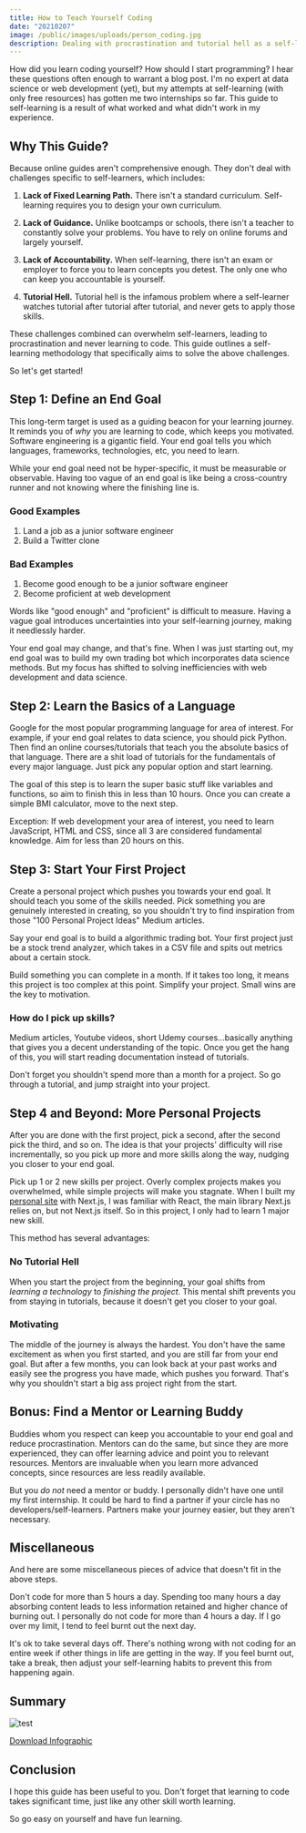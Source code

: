 ```yaml
---
title: How to Teach Yourself Coding
date: "20210207"
image: /public/images/uploads/person_coding.jpg
description: Dealing with procrastination and tutorial hell as a self-learner.
---
```

How did you learn coding yourself? How should I start programming? I hear these questions often enough to warrant a blog post. I'm no expert at data science or web development (yet), but my attempts at self-learning (with only free resources) has gotten me two internships so far. This guide to self-learning is a result of what worked and what didn't work in my experience. 

## Why This Guide?

Because online guides aren't comprehensive enough. They don't deal with challenges specific to self-learners, which includes:

1. **Lack of Fixed Learning Path.** There isn't a standard curriculum. Self-learning requires you to design your own curriculum.

2. **Lack of Guidance.** Unlike bootcamps or schools, there isn't a teacher to constantly solve your problems. You have to rely on online forums and largely yourself.

3. **Lack of Accountability.** When self-learning, there isn't an exam or employer to force you to learn concepts you detest. The only one who can keep you accountable is yourself.

4. **Tutorial Hell.** Tutorial hell is the infamous problem where a self-learner watches tutorial after tutorial after tutorial, and never gets to apply those skills.

These challenges combined can overwhelm self-learners, leading to procrastination and never learning to code. This guide outlines a self-learning methodology that specifically aims to solve the above challenges. 

So let's get started!

## Step 1: Define an End Goal

This long-term target is used as a guiding beacon for your learning journey. It reminds you of *why* you are learning to code, which keeps you motivated. Software engineering is a gigantic field. Your end goal tells you which languages, frameworks, technologies, etc, you need to learn.

While your end goal need not be hyper-specific, it must be measurable or observable. Having too vague of an end goal is like being a cross-country runner and not knowing where the finishing line is.

### Good Examples
1. Land a job as a junior software engineer
2. Build a Twitter clone

### Bad Examples
1. Become good enough to be a junior software engineer
1. Become proficient at web development

Words like "good enough" and "proficient" is difficult to measure. Having a vague goal introduces uncertainties into your self-learning journey, making it needlessly harder.

Your end goal may change, and that's fine. When I was just starting out, my end goal was to build my own trading bot which incorporates data science methods. But my focus has shifted to solving inefficiencies with web development and data science. 

## Step 2: Learn the Basics of a Language

Google for the most popular programming language for area of interest. For example, if your end goal relates to data science, you should pick Python. Then find an online courses/tutorials that teach you the absolute basics of that language. There are a shit load of tutorials for the fundamentals of every major language. Just pick any popular option and start learning.

The goal of this step is to learn the super basic stuff like variables and functions, so aim to finish this in less than 10 hours. Once you can create a simple BMI calculator, move to the next step.

Exception: If web development your area of interest, you need to learn JavaScript, HTML and CSS, since all 3 are considered fundamental knowledge. Aim for less than 20 hours on this.

## Step 3: Start Your First Project

Create a personal project which pushes you towards your end goal. It should teach you some of the skills needed. Pick something you are genuinely interested in creating, so you shouldn't try to find inspiration from those "100 Personal Project Ideas" Medium articles.

Say your end goal is to build a algorithmic trading bot. Your first project just be a stock trend analyzer, which takes in a CSV file and spits out metrics about a certain stock. 

Build something you can complete in a month. If it takes too long, it means this project is too complex at this point. Simplify your project. Small wins are the key to motivation.

### How do I pick up skills?

Medium articles, Youtube videos, short Udemy courses...basically anything that gives you a decent understanding of the topic. Once you get the hang of this, you will start reading documentation instead of tutorials. 

Don't forget you shouldn't spend more than a month for a project. So go through a tutorial, and jump straight into your project.

## Step 4 and Beyond: More Personal Projects

After you are done with the first project, pick a second, after the second pick the third, and so on. The idea is that your projects' difficulty will rise incrementally, so you pick up more and more skills along the way, nudging you closer to your end goal.

Pick up 1 or 2 new skills per project. Overly complex projects makes you overwhelmed, while simple projects will make you stagnate. When I built my [personal site](michaelchen.io) with Next.js, I was familiar with React, the main library Next.js relies on, but not Next.js itself. So in this project, I only had to learn 1 major new skill.

This method has several advantages:

### No Tutorial Hell

When you start the project from the beginning, your goal shifts from *learning a technology* to *finishing the project*. This mental shift prevents you from staying in tutorials, because it doesn't get you closer to your goal.

### Motivating

The middle of the journey is always the hardest. You don't have the same excitement as when you first started, and you are still far from your end goal. But after a few months, you can look back at your past works and easily see the progress you have made, which pushes you forward. That's why you shouldn't start a big ass project right from the start.

## Bonus: Find a Mentor or Learning Buddy

Buddies whom you respect can keep you accountable to your end goal and reduce procrastination. Mentors can do the same, but since they are more experienced, they can offer learning advice and point you to relevant resources. Mentors are invaluable when you learn more advanced concepts, since resources are less readily available.

But you *do not* need a mentor or buddy. I personally didn't have one until my first internship. It could be hard to find a partner if your circle has no developers/self-learners. Partners make your journey easier, but they aren't necessary.

## Miscellaneous

And here are some miscellaneous pieces of advice that doesn't fit in the above steps.

Don't code for more than 5 hours a day. Spending too many hours a day absorbing content leads to less information retained and higher chance of burning out. I personally do not code for more than 4 hours a day. If I go over my limit, I tend to feel burnt out the next day.

It's ok to take several days off. There's nothing wrong with not coding for an entire week if other things in life are getting in the way. If you feel burnt out, take a break, then adjust your self-learning habits to prevent this from happening again.

## Summary

![test](/images/uploads/infographic.jpg)

[Download Infographic](/images/uploads/self-learning-guide.pdf)

## Conclusion

I hope this guide has been useful to you. Don't forget that learning to code takes significant time, just like any other skill worth learning. 

So go easy on yourself and have fun learning.